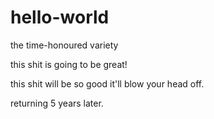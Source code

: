 # hello-world
the time-honoured variety

this shit is going to be great!

this shit will be so good it'll blow your head off.

returning 5 years later.
